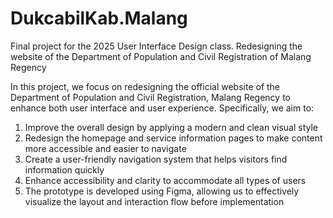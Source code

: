 # DukcabilKab.Malang
Final project for the 2025 User Interface Design class. Redesigning the website of the Department of Population and Civil Registration of Malang Regency

In this project, we focus on redesigning the official website of the Department of Population and Civil Registration, Malang Regency to enhance both user interface and user experience. Specifically, we aim to:
1. Improve the overall design by applying a modern and clean visual style
2. Redesign the homepage and service information pages to make content more accessible and easier to navigate
3. Create a user-friendly navigation system that helps visitors find information quickly
4. Enhance accessibility and clarity to accommodate all types of users
5. The prototype is developed using Figma, allowing us to effectively visualize the layout and interaction flow before implementation
